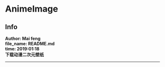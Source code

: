 # AnimeImage
## Info

**Author: Mai feng** <br>
**file_name: README.md** <br>
**time: 2019:01:18**  <br>
**下载动漫二次元壁纸**

-------

